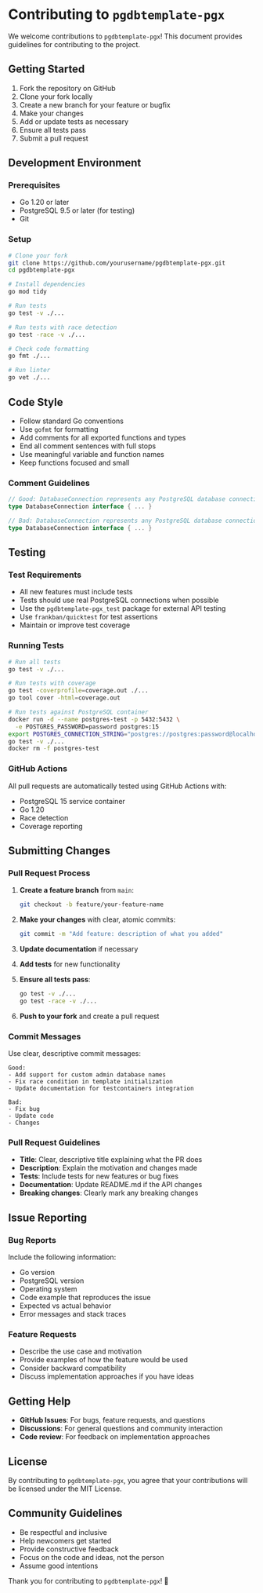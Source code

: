 # Contributing to `pgdbtemplate-pgx`

We welcome contributions to `pgdbtemplate-pgx`! This document provides guidelines
for contributing to the project.

## Getting Started

1. Fork the repository on GitHub
2. Clone your fork locally
3. Create a new branch for your feature or bugfix
4. Make your changes
5. Add or update tests as necessary
6. Ensure all tests pass
7. Submit a pull request

## Development Environment

### Prerequisites

- Go 1.20 or later
- PostgreSQL 9.5 or later (for testing)
- Git

### Setup

```bash
# Clone your fork
git clone https://github.com/yourusername/pgdbtemplate-pgx.git
cd pgdbtemplate-pgx

# Install dependencies
go mod tidy

# Run tests
go test -v ./...

# Run tests with race detection
go test -race -v ./...

# Check code formatting
go fmt ./...

# Run linter
go vet ./...
```

## Code Style

- Follow standard Go conventions
- Use `gofmt` for formatting
- Add comments for all exported functions and types
- End all comment sentences with full stops
- Use meaningful variable and function names
- Keep functions focused and small

### Comment Guidelines

```go
// Good: DatabaseConnection represents any PostgreSQL database connection.
type DatabaseConnection interface { ... }

// Bad: DatabaseConnection represents any PostgreSQL database connection
type DatabaseConnection interface { ... }
```

## Testing

### Test Requirements

- All new features must include tests
- Tests should use real PostgreSQL connections when possible
- Use the `pgdbtemplate-pgx_test` package for external API testing
- Use `frankban/quicktest` for test assertions
- Maintain or improve test coverage

### Running Tests

```bash
# Run all tests
go test -v ./...

# Run tests with coverage
go test -coverprofile=coverage.out ./...
go tool cover -html=coverage.out

# Run tests against PostgreSQL container
docker run -d --name postgres-test -p 5432:5432 \
  -e POSTGRES_PASSWORD=password postgres:15
export POSTGRES_CONNECTION_STRING="postgres://postgres:password@localhost:5432/postgres?sslmode=disable"
go test -v ./...
docker rm -f postgres-test
```

### GitHub Actions

All pull requests are automatically tested using GitHub Actions with:
- PostgreSQL 15 service container
- Go 1.20
- Race detection
- Coverage reporting

## Submitting Changes

### Pull Request Process

1. **Create a feature branch** from `main`:
   ```bash
   git checkout -b feature/your-feature-name
   ```

2. **Make your changes** with clear, atomic commits:
   ```bash
   git commit -m "Add feature: description of what you added"
   ```

3. **Update documentation** if necessary

4. **Add tests** for new functionality

5. **Ensure all tests pass**:
   ```bash
   go test -v ./...
   go test -race -v ./...
   ```

6. **Push to your fork** and create a pull request

### Commit Messages

Use clear, descriptive commit messages:

```
Good:
- Add support for custom admin database names
- Fix race condition in template initialization
- Update documentation for testcontainers integration

Bad:
- Fix bug
- Update code
- Changes
```

### Pull Request Guidelines

- **Title**: Clear, descriptive title explaining what the PR does
- **Description**: Explain the motivation and changes made
- **Tests**: Include tests for new features or bug fixes
- **Documentation**: Update README.md if the API changes
- **Breaking changes**: Clearly mark any breaking changes

## Issue Reporting

### Bug Reports

Include the following information:
- Go version
- PostgreSQL version
- Operating system
- Code example that reproduces the issue
- Expected vs actual behavior
- Error messages and stack traces

### Feature Requests

- Describe the use case and motivation
- Provide examples of how the feature would be used
- Consider backward compatibility
- Discuss implementation approaches if you have ideas

## Getting Help

- **GitHub Issues**: For bugs, feature requests, and questions
- **Discussions**: For general questions and community interaction
- **Code review**: For feedback on implementation approaches

## License

By contributing to `pgdbtemplate-pgx`, you agree that your contributions
will be licensed under the MIT License.

## Community Guidelines

- Be respectful and inclusive
- Help newcomers get started
- Provide constructive feedback
- Focus on the code and ideas, not the person
- Assume good intentions

Thank you for contributing to `pgdbtemplate-pgx`! 🚀
